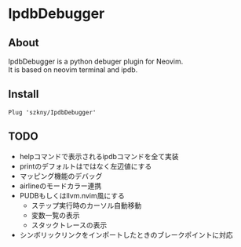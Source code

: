 # IpdbDebugger

## About

IpdbDebugger is a python debuger plugin for Neovim.  
It is based on neovim terminal and ipdb.

## Install

```vim
Plug 'szkny/IpdbDebugger'
```

## TODO
- helpコマンドで表示されるipdbコマンドを全て実装
- printのデフォルトは<cword>ではなく左辺値にする
- マッピング機能のデバッグ
- airlineのモードカラー連携
- PUDBもしくはllvm.nvim風にする
    - ステップ実行時のカーソル自動移動
    - 変数一覧の表示
    - スタックトレースの表示
- シンボリックリンクをインポートしたときのブレークポイントに対応
